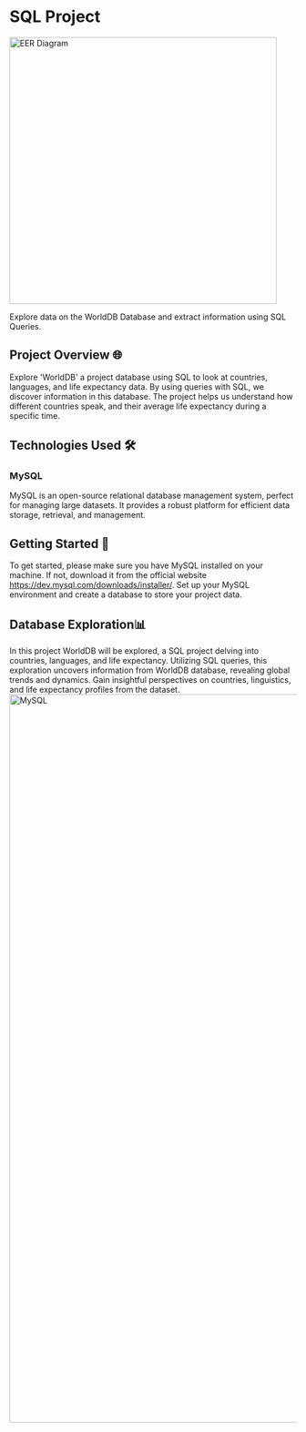 # SQL Project
<img width="469" alt="EER Diagram" src="https://github.com/SKR235235/WorldDB/assets/156097439/02eeaa94-010c-4037-814f-8acec49b9d05">

Explore data on the WorldDB Database and extract information using SQL Queries.

## Project Overview 🌐
Explore 'WorldDB' a project database using SQL to look at countries, languages, and life expectancy data. By using queries with SQL, we discover information in this  database. The project helps us understand how different countries speak, and their average life expectancy during a specific time.

## Technologies Used 🛠️

### MySQL
MySQL is an open-source relational database management system, perfect for managing large datasets. It provides a robust platform for efficient data storage, retrieval, and management.


## Getting Started 🚀
To get started, please make sure you have MySQL installed on your machine. If not, download it from the official website https://dev.mysql.com/downloads/installer/. Set up your MySQL environment and create a database to store your project data.

## Database Exploration📊
In this project WorldDB will be explored, a SQL project delving into countries, languages, and life expectancy. Utilizing SQL queries, this exploration uncovers information from WorldDB database, revealing global trends and dynamics. Gain insightful perspectives on countries, linguistics, and life expectancy profiles from the dataset.
<img width="1280" alt="MySQL" src="https://github.com/SKR235235/WorldDB/assets/156097439/044e20e9-e872-4351-b4b4-b91ff2fffa01">




